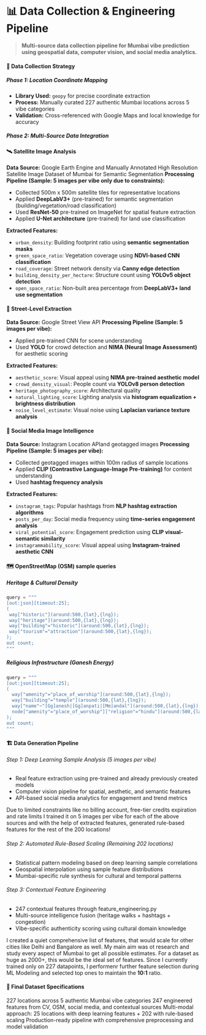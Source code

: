 # 📊 Data Collection & Engineering Pipeline

> **Multi-source data collection pipeline for Mumbai vibe prediction using geospatial data, computer vision, and social media analytics.**

#### 🎯 Data Collection Strategy

##### Phase 1: Location Coordinate Mapping
- **Library Used:** `geopy` for precise coordinate extraction
- **Process:** Manually curated 227 authentic Mumbai locations across 5 vibe categories
- **Validation:** Cross-referenced with Google Maps and local knowledge for accuracy

##### Phase 2: Multi-Source Data Integration

#### 🛰️ Satellite Image Analysis

**Data Source:** Google Earth Engine and Manually Annotated High Resolution Satellite Image Dataset of Mumbai for Semantic Segmentation
**Processing Pipeline (Sample: 5 images per vibe only due to constraints):**
- Collected 500m x 500m satellite tiles for representative locations
- Applied **DeepLabV3+** (pre-trained) for semantic segmentation (building/vegetation/road classification)
- Used **ResNet-50** pre-trained on ImageNet for spatial feature extraction
- Applied **U-Net architecture** (pre-trained) for land use classification

**Extracted Features:**
- `urban_density`: Building footprint ratio using **semantic segmentation masks**
- `green_space_ratio`: Vegetation coverage using **NDVI-based CNN classification**
- `road_coverage`: Street network density via **Canny edge detection**
- `building_density_per_hectare`: Structure count using **YOLOv5 object detection**
- `open_space_ratio`: Non-built area percentage from **DeepLabV3+ land use segmentation**

#### 📸 Street-Level Extraction

**Data Source:** Google Street View API
**Processing Pipeline (Sample: 5 images per vibe):**
- Applied pre-trained CNN for scene understanding
- Used **YOLO** for crowd detection and **NIMA (Neural Image Assessment)** for aesthetic scoring

**Extracted Features:**
- `aesthetic_score`: Visual appeal using **NIMA pre-trained aesthetic model**
- `crowd_density_visual`: People count via **YOLOv8 person detection**
- `heritage_photography_score`: Architectural quality
- `natural_lighting_score`: Lighting analysis via **histogram equalization + brightness distribution**
- `noise_level_estimate`: Visual noise using **Laplacian variance texture analysis**

#### 📱 Social Media Image Intelligence

**Data Source:** Instagram Location APIand geotagged images
**Processing Pipeline (Sample: 5 images per vibe):**
- Collected geotagged images within 100m radius of sample locations
- Applied **CLIP (Contrastive Language-Image Pre-training)** for content understanding
- Used **hashtag frequency analysis**

**Extracted Features:**
- `instagram_tags`: Popular hashtags from **NLP hashtag extraction algorithms**
- `posts_per_day`: Social media frequency using **time-series engagement analysis**
- `viral_potential_score`: Engagement prediction using **CLIP visual-semantic similarity**
- `instagrammability_score`: Visual appeal using **Instagram-trained aesthetic CNN**

#### 🗺️ OpenStreetMap (OSM) sample queries 

##### Heritage & Cultural Density
```python
query = """
[out:json][timeout:25];
(
 way["historic"](around:500,{lat},{lng});
 way["heritage"](around:500,{lat},{lng});
 way["building"="historic"](around:500,{lat},{lng});
 way["tourism"="attraction"](around:500,{lat},{lng});
);
out count;
"""
```

##### Religious Infrastructure (Ganesh Energy)
```python
query = """
[out:json][timeout:25];
(
  way["amenity"="place_of_worship"](around:500,{lat},{lng});
  way["building"="temple"](around:500,{lat},{lng});
  way["name"~"[Gg]anesh|[Gg]anpati|[Mm]andal"](around:500,{lat},{lng});
  node["amenity"="place_of_worship"]["religion"="hindu"](around:500,{lat},{lng});
);
out count;
"""
```

#### 🏗 Data Generation Pipeline
###### Step 1: Deep Learning Sample Analysis (5 images per vibe)

- Real feature extraction using pre-trained and already previously created models
- Computer vision pipeline for spatial, aesthetic, and semantic features
- API-based social media analytics for engagement and trend metrics

Due to limited constraints like no billing account, free-tier credits expiration and rate limits I trained it on 5 images per vibe for each of the above sources and with the help of extracted features, generated rule-based features for the rest of the 200 locations!

###### Step 2: Automated Rule-Based Scaling (Remaining 202 locations)

- Statistical pattern modeling based on deep learning sample correlations
- Geospatial interpolation using sample feature distributions
- Mumbai-specific rule synthesis for cultural and temporal patterns

###### Step 3: Contextual Feature Engineering

- 247 contextual features through feature_engineering.py
- Multi-source intelligence fusion (heritage walks + hashtags + congestion)
- Vibe-specific authenticity scoring using cultural domain knowledge

I created a quiet comprehensive list of features, that would scale for other cities like Delhi and Bangalore as well. My main aim was ot research and study every aspect of Mumbai to get all possible estimates. For a dataset as huge as 2000+, this would be the ideal set of features. 
Since I currently trained only on 227 datapoints, I performenr further feature selection during ML Modeling and selected top ones to maintain the **10:1** ratio.


#### 🎯 Final Dataset Specifications

227 locations across 5 authentic Mumbai vibe categories
247 engineered features from CV, OSM, social media, and contextual sources
Multi-modal approach: 25 locations with deep learning features + 202 with rule-based scaling
Production-ready pipeline with comprehensive preprocessing and model validation
